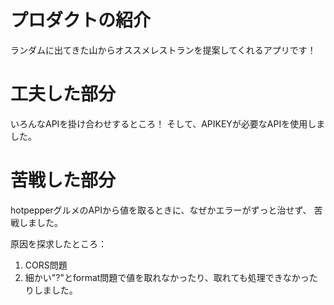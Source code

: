 # プロダクトの紹介
ランダムに出てきた山からオススメレストランを提案してくれるアプリです！

# 工夫した部分
いろんなAPIを掛け合わせするところ！
そして、APIKEYが必要なAPIを使用しました。

# 苦戦した部分

hotpepperグルメのAPIから値を取るときに、なぜかエラーがずっと治せず、
苦戦しました。

原因を探求したところ：

1. CORS問題
2. 細かい"?"とformat問題で値を取れなかったり、取れても処理できなかったりしました。
